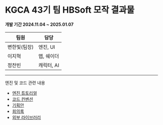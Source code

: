 # KGCA 43기 팀 HBSoft 모작 결과물  #

__개발 기간 2024.11.04 ~ 2025.01.07__

팀원  | 담당
------------- | -------------
변한빛(팀장)  | 엔진, UI
이지혁  | 맵, 쉐이더
정찬빈  | 캐릭터, AI
---
엔진 및 코드 관련 내용
* [엔진 튜토리얼](https://relic-telephone-6f4.notion.site/Engine-tutorials-49ed0bc0ec4d4161bb6c6c40c3005bdb?pvs=4)
* [코드 컨벤션](https://relic-telephone-6f4.notion.site/Code-convention-0ef00703de4f4184aa1d2df4bca91f43?pvs=4)
* [기획안](https://relic-telephone-6f4.notion.site/13eb0ebae73380389afce304653c47f7?v=13eb0ebae73381daa08d000c1a59e85e&pvs=4)
* [회의록](https://relic-telephone-6f4.notion.site/d842a090d544440187e529face827646?v=aa4bb530ae3a4e68a81f145a3a83e985&pvs=4)
* [외부 라이브러리](https://mega.nz/file/T7olzAha#GCdIo0FPBEpdE4AF9ckVkFaiVmZkEgZEaSqsbLu1a3s)
